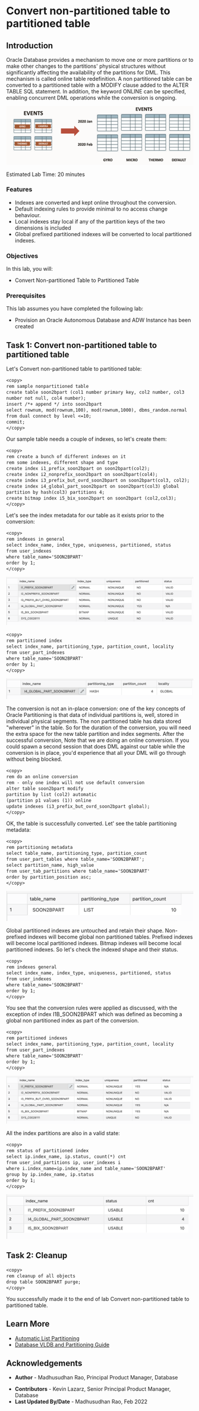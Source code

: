 # Convert non-partitioned table to partitioned table 

## Introduction
 
Oracle Database provides a mechanism to move one or more partitions or to make other changes to the partitions' physical structures without significantly affecting the availability of the partitions for DML. This mechanism is called online table redefinition. A non partitioned table can be converted to a partitioned table with a MODIFY clause added to the ALTER TABLE SQL statement. In addition, the keyword ONLINE can be specified, enabling concurrent DML operations while the conversion is ongoing.

![Image alt text](images/convert-non-partitioned-intro.png "Convert Non-partitioned Table Introduction")
 
Estimated Lab Time: 20 minutes

### Features

* Indexes are converted and kept online throughout the conversion.
* Default indexing rules to provide minimal to no access change behaviour.
* Local indexes stay local if any of the partition keys of the two dimensions is included
* Global prefixed partitioned indexes will be converted to local partitioned indexes.
 
### Objectives
 
In this lab, you will:
* Convert Non-partitioned Table to Partitioned Table

### Prerequisites
This lab assumes you have completed the following lab:

- Provision an Oracle Autonomous Database and ADW Instance has been created

## Task 1: Convert non-partitioned table to partitioned table

Let's Convert non-partitioned table to partitioned table:

```
<copy>
rem sample nonpartitioned table
create table soon2bpart (col1 number primary key, col2 number, col3 number not null, col4 number);
insert /*+ append */ into soon2bpart 
select rownum, mod(rownum,100), mod(rownum,1000), dbms_random.normal from dual connect by level <=10;
commit;
</copy>
```

Our sample table needs a couple of indexes, so let's create them:

```
<copy>
rem create a bunch of different indexes on it
rem some indexes, different shape and type
create index i1_prefix_soon2bpart on soon2bpart(col2);
create index i2_nonprefix_soon2bpart on soon2bpart(col4);
create index i3_prefix_but_ovrd_soon2bpart on soon2bpart(col3, col2);
create index i4_global_part_soon2bpart on soon2bpart(col3) global partition by hash(col3) partitions 4;
create bitmap index i5_bix_soon2bpart on soon2bpart (col2,col3);
</copy>
```

Let's see the index metadata for our table as it exists prior to the conversion:

```
<copy>
rem indexes in general
select index_name, index_type, uniqueness, partitioned, status 
from user_indexes
where table_name='SOON2BPART'
order by 1;
</copy>
```

![Image alt text](images/soon2part-table.png "Convert Non-partitioned Table")

```
<copy>
rem partitioned index
select index_name, partitioning_type, partition_count, locality 
from user_part_indexes
where table_name='SOON2BPART'
order by 1;
</copy>
```

![Image alt text](images/soon2part-table-2.png "Convert Non-partitioned SOON2BPART Table")

The conversion is not an in-place conversion: one of the key concepts of Oracle Partitioning is that data of individual partitions is, well, stored in individual physical segments. The non partitioned table has data stored "wherever" in the table. So for the duration of the conversion, you will need the extra space for the new table partition and index segments. After the successful conversion,  Note that we are doing an online conversion. If you could spawn a second session that does DML against our table while the conversion is in place, you'd experience that all your DML will go through without being blocked.  

```
<copy>
rem do an online conversion
rem - only one index will not use default conversion
alter table soon2bpart modify
partition by list (col2) automatic
(partition p1 values (1)) online
update indexes (i3_prefix_but_ovrd_soon2bpart global);
</copy>
```

OK, the table is successfully converted. Let' see the table partitioning metadata:

```
<copy>
rem partitioning metadata
select table_name, partitioning_type, partition_count 
from user_part_tables where table_name='SOON2BPART';
select partition_name, high_value 
from user_tab_partitions where table_name='SOON2BPART'
order by partition_position asc;
</copy>
```

![Image alt text](images/partition-position.png "Convert Non-partitioned Table Partition Position")

Global partitioned indexes are untouched and retain their shape. Non-prefixed indexes will become global non partitioned tables.
Prefixed indexes will become local partitioned indexes. Bitmap indexes will become local partitioned indexes.
So let's check the indexed shape and their status.

```
<copy>
rem indexes general
select index_name, index_type, uniqueness, partitioned, status 
from user_indexes
where table_name='SOON2BPART'
order by 1;
</copy>
```

You see that the conversion rules were applied as discussed, with the exception of index I1B_SOON2BPART which was defined as becoming a global non partitioned index as part of the conversion.

```
<copy>
rem partitioned indexes
select index_name, partitioning_type, partition_count, locality 
from user_part_indexes
where table_name='SOON2BPART'
order by 1;
</copy>
```

![Image alt text](images/soon2part-table-3.png "Convert Non-partitioned Table")

All the index partitions are also in a valid state:

```
<copy>
rem status of partitioned index
select ip.index_name, ip.status, count(*) cnt
from user_ind_partitions ip, user_indexes i
where i.index_name=ip.index_name and table_name='SOON2BPART'
group by ip.index_name, ip.status
order by 1;
</copy>
```

![Image alt text](images/soon2part-table-4.png "Convert Non-partitioned Table")

## Task 2: Cleanup
 

```
<copy>
rem cleanup of all objects
drop table SOON2BPART purge; 
</copy>
```

You successfully made it to the end of lab Convert non-partitioned table to partitioned table.   

## Learn More

* [Automatic List Partitioning](https://livesql.oracle.com/apex/livesql/file/content_HU7JYQY0PKB0PHLIGNXWWEYLO.html)
* [Database VLDB and Partitioning Guide](https://docs.oracle.com/en/database/oracle/oracle-database/21/vldbg/create-composite-partition-table.html#GUID-9ECF0F94-57BB-45F8-824F-48B320F23D9C)

## Acknowledgements

- **Author** - Madhusudhan Rao, Principal Product Manager, Database
* **Contributors** - Kevin Lazarz, Senior Principal Product Manager, Database  
* **Last Updated By/Date** -  Madhusudhan Rao, Feb 2022 
